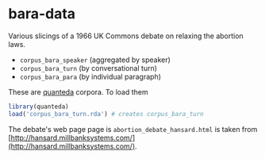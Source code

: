 # bara-data

Various slicings of a 1966 UK Commons debate on relaxing the abortion laws.

* `corpus_bara_speaker` (aggregated by speaker)
* `corpus_bara_turn` (by conversational turn)
* `corpus_bara_para` (by individual paragraph)

These are [quanteda](https://CRAN.R-project.org/package=quanteda) corpora.  To load them

```r
library(quanteda)
load('corpus_bara_turn.rda') # creates corpus_bara_turn
```

The debate's web page page is `abortion_debate_hansard.html` is taken from [http://hansard.millbanksystems.com/](http://hansard.millbanksystems.com/).
